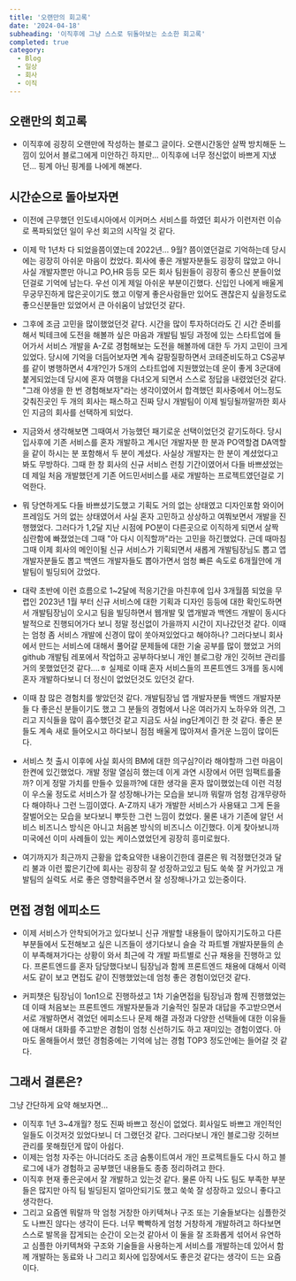 ```yaml
---
title: '오랜만의 회고록'
date: '2024-04-18'
subheading: '이직후에 그냥 스스로 뒤돌아보는 소소한 회고록'
completed: true
category:
  - Blog
  - 일상
  - 회사
  - 이직
---
```


## 오랜만의 회고록

- 이직후에 굉장히 오랜만에 작성하는 블로그 글이다. 오랜시간동안 살짝 방치해둔 느낌이 있어서 블로그에게 미안하긴 하지만... 이직후에 너무 정신없이 바쁘게 지냈던... 핑계 아닌 핑계를 나에게 해본다.

## 시간순으로 돌아보자면

- 이전에 근무했던 인도네시아에서 이커머스 서비스를 하였던 회사가 이런저런 이슈로 폭파되었던 일이 우선 회고의 시작일 것 같다.

- 이제 막 1년차 다 되었을쯤이였는데 2022년... 9월? 쯤이였던걸로 기억하는데 당시에는 굉장히 아쉬운 마음이 컸었다. 회사에 좋은 개발자분들도 굉장히 많았고 아니 사실 개발자뿐만 아니고 PO,HR 등등 모든 회사 팀원들이 굉장히 좋으신 분들이었던걸로 기억에 남는다. 우선 이게 제일 아쉬운 부분이긴했다. 신입인 나에게 배울게 무궁무진하게 많은곳이기도 했고 이렇게 좋은사람들만 있어도 괜찮은지 싶을정도로 좋으신분들만 있었어서 큰 아쉬움이 남았던것 같다.

- 그후에 조금 고민을 많이했었던것 같다. 시간을 많이 투자하더라도 긴 시간 준비를해서 빅테크에 도전을 해볼까 싶은 마음과 개발팀 빌딩 과정에 있는 스타트업에 들어가서 서비스 개발을 A-Z로 경험해보는 도전을 해볼까에 대한 두 가지 고민이 크게 있었다. 당시에 기억을 더듬어보자면 계속 갈팡질팡하면서 코테준비도하고 CS공부를 같이 병행하면서 4개?인가 5개의 스타트업에 지원했었는데 운이 좋게 3군대에 붙게되었는데 당시에 혼자 여행을 다녀오게 되면서 스스로 정답을 내렸었던것 같다. "그래 야생을 한 번 경험해보자"라는 생각이였어서 합격했던 회사중에서 어느정도 갖춰진곳인 두 개의 회사는 패스하고 진짜 당시 개발팀이 이제 빌딩될까말까한 회사인 지금의 회사를 선택하게 되었다.

- 지금와서 생각해보면 그때여서 가능했던 패기로운 선택이었던것 같기도하다. 당시 입사후에 기존 서비스를 혼자 개발하고 계시던 개발자분 한 분과 PO역할겸 DA역할을 같이 하시는 분 포함해서 두 분이 계셨다. 사실상 개발자는 한 분이 계셨었다고 봐도 무방하다. 그때 한 창 회사의 신규 서비스 런칭 기간이였어서 다들 바쁘셨었는데 제일 처음 개발했던게 기존 어드민서비스를 새로 개발하는 프로젝트였던걸로 기억한다.

- 뭐 당연하게도 다들 바쁘셨기도했고 기획도 거의 없는 상태였고 디자인포함 와이어프레임도 거의 없는 상태였어서 사실 혼자 고민하고 상상하고 여쭤보면서 개발을 진행했었다. 그러다가 1,2달 지난 시점에 PO분이 다른곳으로 이직하게 되면서 살짝 심란함에 빠졌었는데 그때 "아 다시 이직할까"라는 고민을 하긴했었다. 근데 때마침 그때 이제 회사의 메인이될 신규 서비스가 기획되면서 새롭게 개발팀장님도 뽑고 앱개발자분들도 뽑고 백엔드 개발자들도 뽑아가면서 엄청 빠른 속도로 6개월안에 개발팀이 빌딩되어 갔었다.

- 대략 초반에 이런 흐름으로 1~2달에 적응기간을 마친후에 입사 3개월쯤 되었을 무렵인 2023년 1월 부터 신규 서비스에 대한 기획과 디자인 등등에 대한 확인도하면서 개발팀장님이 오시고 팀을 빌딩하면서 웹개발 및 앱개발과 백엔드 개발이 동시다발적으로 진행되어가다 보니 정말 정신없이 가을까지 시간이 지나갔던것 같다. 이때는 엄청 좀 서비스 개발에 신경이 많이 쏫아져있었다고 해야하나? 그러다보니 회사에서 만드는 서비스에 대해서 풀어갈 문제들에 대한 기술 공부를 많이 했었고 거의 github 개발팀 레포에서 작업하고 공부하다보니 개인 블로그랑 개인 깃허브 관리를 거의 못했었던것 같다....ㅎ 실제로 이때 혼자 서비스들의 프론트엔드 3개를 동시에 혼자 개발하다보니 더 정신이 없었던것도 있던것 같다.

- 이때 참 많은 경험치를 쌓았던것 같다. 개발팀장님 앱 개발자분들 백엔드 개발자분들 다 좋은신 분들이기도 했고 그 분들의 경험에서 나온 여러가지 노하우와 의견, 그리고 지식들을 많이 흡수했던것 같고 지금도 사실 ing단계이긴 한 것 같다. 좋은 분들도 계속 새로 들어오시고 하다보니 점점 배울게 많아져서 즐거운 느낌이 많이든다.

- 서비스 첫 출시 이후에 사실 회사의 BM에 대한 의구심?이라 해야할까 그런 마음이 한켠에 있긴했었다. 개발 정말 열심히 했는데 이게 과연 시장에서 어떤 임팩트를줄까? 이게 정말 가치를 만들수 있을까?에 대한 생각을 혼자 많이했었는데 이런 걱정이 우스울 정도로 서비스가 잘 성장해나가는 모습을 보니까 뭐랄까 엄청 감개무량하다 해야하나 그런 느낌이였다. A-Z까지 내가 개발한 서비스가 사용돼고 그게 돈을 잘벌어오는 모습을 보다보니 뿌듯한 그런 느낌이 컸었다. 물론 내가 기존에 알던 서비스 비즈니스 방식은 아니고 처음본 방식의 비즈니스 이긴했다. 이게 찾아보니까 미국에선 이미 사례들이 있는 케이스였었던게 굉장히 흥미로웠다.

- 여기까지가 최근까지 근황을 압축요약한 내용이긴한데 결론은 뭐 걱정했던것과 달리 불과 이런 짧은기간에 회사는 굉장히 잘 성장하고있고 팀도 쑥쑥 잘 커가있고 개발팀의 실력도 서로 좋은 영향력을주면서 잘 성장해나가고 있는중이다.

## 면접 경험 에피소드

- 이제 서비스가 안착되어가고 있다보니 신규 개발할 내용들이 많아지기도하고 다른 부분들에서 도전해보고 싶은 니즈들이 생기다보니 슬슬 각 파트별 개발자분들의 손이 부족해져가다는 상황이 와서 최근에 각 개발 파트별로 신규 채용을 진행하고 있다. 프론트엔드를 혼자 담당했다보니 팀장님과 함께 프론트엔드 채용에 대해서 이력서도 같이 보고 면접도 같이 진행했었는데 엄청 좋은 경험이었던것 같다.

- 커피챗은 팀장님이 1on1으로 진행하셨고 1차 기술면접을 팀장님과 함께 진행했었는데 이때 처음보는 프론트엔드 개발자분들과 기술적인 질문과 대답을 주고받으면서 서로 개발하면서 겪었던 에피소드나 문제 해결 과정과 다양한 선택들에 대한 이유들에 대해서 대화를 주고받은 경험이 엄청 신선하기도 하고 재미있는 경험이였다. 아마도 올해들어서 했던 경험중에는 기억에 남는 경험 TOP3 정도안에는 들어갈 것 같다.

## 그래서 결론은?

그냥 간단하게 요약 해보자면...

- 이직후 1년 3~4개월? 정도 진짜 바쁘고 정신이 없었다. 회사일도 바쁘고 개인적인 일들도 이것저것 있었다보니 더 그랬던것 같다. 그러다보니 개인 블로그랑 깃허브 관리를 못해줬던게 많이 아쉽다.
- 이제는 엄청 자주는 아니더라도 조금 숨통이트여서 개인 프로젝트들도 다시 하고 블로그에 내가 경험하고 공부했던 내용들도 종종 정리하려고 한다.
- 이직후 현재 좋은곳에서 잘 개발하고 있는것 같다. 물론 아직 나도 팀도 부족한 부분들은 많지만 아직 팀 빌딩된지 얼마안되기도 했고 쑥쑥 잘 성장하고 있으니 좋다고 생각한다.
- 그리고 요즘엔 뭐랄까 막 엄청 거창한 아키텍쳐나 구조 또는 기술들보다는 심플한것도 나쁘진 않다는 생각이 든다. 너무 빡빡하게 엄청 거창하게 개발하려고 하다보면 스스로 발목을 잡게되는 순간이 오는것 같아서 이 둘을 잘 조화롭게 섞어서 유연하고 심플한 아키텍쳐와 구조와 기술들을 사용하는게 서비스를 개발하는데 있어서 함께 개발하는 동료와 나 그리고 회사에 입장에서도 좋은것 같다는 생각이 드는 요즘이다.
